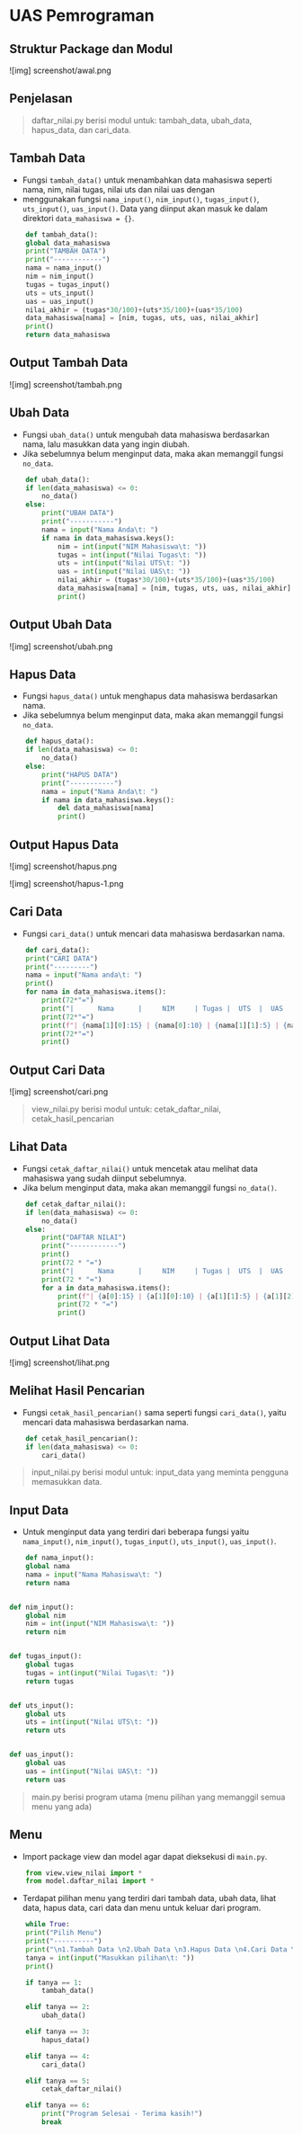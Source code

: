 # UAS Pemrograman

## Struktur Package dan Modul

![img] screenshot/awal.png

## Penjelasan

>daftar_nilai.py berisi modul untuk: tambah_data, ubah_data, hapus_data, dan cari_data.

## Tambah Data

* Fungsi `tambah_data()` untuk menambahkan data mahasiswa seperti nama, nim, nilai tugas, nilai uts dan nilai uas dengan 
* menggunakan fungsi `nama_input()`, `nim_input()`, `tugas_input()`, `uts_input()`, `uas_input()`. Data yang diinput akan masuk ke dalam direktori `data_mahasiswa = {}`.

```python
    def tambah_data():
    global data_mahasiswa
    print("TAMBAH DATA")
    print("------------")
    nama = nama_input()
    nim = nim_input()
    tugas = tugas_input()
    uts = uts_input()
    uas = uas_input()
    nilai_akhir = (tugas*30/100)+(uts*35/100)+(uas*35/100)
    data_mahasiswa[nama] = [nim, tugas, uts, uas, nilai_akhir]
    print()
    return data_mahasiswa
```

## Output Tambah Data

![img] screenshot/tambah.png

## Ubah Data

* Fungsi `ubah_data()` untuk mengubah data mahasiswa berdasarkan nama, lalu masukkan data yang ingin diubah.
* Jika sebelumnya belum menginput data, maka akan memanggil fungsi `no_data`.

```python
    def ubah_data():
    if len(data_mahasiswa) <= 0:
        no_data()
    else:
        print("UBAH DATA")
        print("-----------")
        nama = input("Nama Anda\t: ")
        if nama in data_mahasiswa.keys():
            nim = int(input("NIM Mahasiswa\t: "))
            tugas = int(input("Nilai Tugas\t: "))
            uts = int(input("Nilai UTS\t: "))
            uas = int(input("Nilai UAS\t: "))
            nilai_akhir = (tugas*30/100)+(uts*35/100)+(uas*35/100)
            data_mahasiswa[nama] = [nim, tugas, uts, uas, nilai_akhir]
            print()
```

## Output Ubah Data

![img] screenshot/ubah.png

## Hapus Data

* Fungsi `hapus_data()` untuk menghapus data mahasiswa berdasarkan nama.
* Jika sebelumnya belum menginput data, maka akan memanggil fungsi `no_data`.

```python
    def hapus_data():
    if len(data_mahasiswa) <= 0:
        no_data()
    else:
        print("HAPUS DATA")
        print("-----------")
        nama = input("Nama Anda\t: ")
        if nama in data_mahasiswa.keys():
            del data_mahasiswa[nama]
            print()
```

## Output Hapus Data

![img] screenshot/hapus.png

![img] screenshot/hapus-1.png

## Cari Data

* Fungsi `cari_data()` untuk mencari data mahasiswa berdasarkan nama.

```python
    def cari_data():
    print("CARI DATA")
    print("---------")
    nama = input("Nama anda\t: ")
    print()
    for nama in data_mahasiswa.items():
        print(72*"=")
        print("|      Nama      |     NIM     | Tugas |  UTS  |  UAS  |     Akhir    |")
        print(72*"=")
        print(f"| {nama[1][0]:15} | {nama[0]:10} | {nama[1][1]:5} | {nama[1][2]:5} | {nama[1][3]:5} | {nama[1][4]:12} |")
        print(72*"=")
        print()
```

## Output Cari Data

![img] screenshot/cari.png

>view_nilai.py berisi modul untuk: cetak_daftar_nilai, cetak_hasil_pencarian

## Lihat Data

* Fungsi `cetak_daftar_nilai()` untuk mencetak atau melihat data mahasiswa yang sudah diinput sebelumnya.
* Jika belum menginput data, maka akan memanggil fungsi `no_data()`.

```python
    def cetak_daftar_nilai():
    if len(data_mahasiswa) <= 0:
        no_data()
    else:
        print("DAFTAR NILAI")
        print("------------")
        print()
        print(72 * "=")
        print("|      Nama      |     NIM     | Tugas |  UTS  |  UAS  |     Akhir    |")
        print(72 * "=")
        for a in data_mahasiswa.items():
            print(f"| {a[0]:15} | {a[1][0]:10} | {a[1][1]:5} | {a[1][2]:5} | {a[1][3]:5} | {a[1][4]:12} |")
            print(72 * "=")
            print()
```

## Output Lihat Data

![img] screenshot/lihat.png

## Melihat Hasil Pencarian

* Fungsi `cetak_hasil_pencarian()` sama seperti fungsi `cari_data()`, yaitu mencari data mahasiswa berdasarkan nama.

```python
    def cetak_hasil_pencarian():
    if len(data_mahasiswa) <= 0:
        cari_data()
```

>input_nilai.py berisi modul untuk: input_data yang meminta pengguna memasukkan data.

## Input Data

* Untuk menginput data yang terdiri dari beberapa fungsi yaitu `nama_input()`, `nim_input()`, `tugas_input()`, `uts_input()`, `uas_input()`. 

```python
    def nama_input():
    global nama
    nama = input("Nama Mahasiswa\t: ")
    return nama


def nim_input():
    global nim
    nim = int(input("NIM Mahasiswa\t: "))
    return nim


def tugas_input():
    global tugas
    tugas = int(input("Nilai Tugas\t: "))
    return tugas


def uts_input():
    global uts
    uts = int(input("Nilai UTS\t: "))
    return uts


def uas_input():
    global uas
    uas = int(input("Nilai UAS\t: "))
    return uas
```

>main.py berisi program utama (menu pilihan yang memanggil semua menu yang ada)

## Menu

* Import package view dan model agar dapat dieksekusi di `main.py`.

```python
    from view.view_nilai import *
    from model.daftar_nilai import *
```
* Terdapat pilihan menu yang terdiri dari tambah data, ubah data, lihat data, hapus data, cari data dan menu untuk keluar dari program.

```python
    while True:
    print("Pilih Menu")
    print("----------")
    print("\n1.Tambah Data \n2.Ubah Data \n3.Hapus Data \n4.Cari Data \n5.Lihat Data \n6.Keluar")
    tanya = int(input("Masukkan pilihan\t: "))
    print()

    if tanya == 1:
        tambah_data()

    elif tanya == 2:
        ubah_data()

    elif tanya == 3:
        hapus_data()

    elif tanya == 4:
        cari_data()

    elif tanya == 5:
        cetak_daftar_nilai()

    elif tanya == 6:
        print("Program Selesai - Terima kasih!")
        break
```
